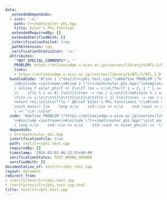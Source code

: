```yaml
---
data:
  _extendedDependsOn:
  - icon: ':x:'
    path: C++/math/euler_phi.hpp
    title: Euler's Phi-function
  _extendedRequiredBy: []
  _extendedVerifiedWith: []
  _isVerificationFailed: true
  _pathExtension: cpp
  _verificationStatusIcon: ':x:'
  attributes:
    '*NOT_SPECIAL_COMMENTS*': ''
    PROBLEM: https://onlinejudge.u-aizu.ac.jp/courses/library/6/NTL/1/NTL_1_D
    links:
    - https://onlinejudge.u-aizu.ac.jp/courses/library/6/NTL/1/NTL_1_D
  bundledCode: "#line 1 \"test/C++/phi.test.cpp\"\n#define PROBLEM \"https://onlinejudge.u-aizu.ac.jp/courses/library/6/NTL/1/NTL_1_D\"\
    \n#include <iostream>\n#line 2 \"C++/math/euler_phi.hpp\"\ntemplate <class T>\
    \ inline T euler_phi(T n) {\n\tT res = n;\n\tfor(T i = 2; i * i <= n; ++i) {\n\
    \t    if(n % i == 0) {\n\t\t\tres -= res / i;\n\t\t\twhile(n % i == 0) {\n\t\t\
    \t\tn /= i;\n\t\t\t}\n\t\t}\n\t}\n\tif(n > 1) {\n\t\tres -= res / n;\n\t}\n\t\
    return res;\n}\n\n/**\n * @brief Euler's Phi-function\n */\n#line 4 \"test/C++/phi.test.cpp\"\
    \nint main() {\n    long n;\n    std::cin >> n;\n    std::cout << euler_phi(n)\
    \ << '\\n';\n}\n"
  code: "#define PROBLEM \"https://onlinejudge.u-aizu.ac.jp/courses/library/6/NTL/1/NTL_1_D\"\
    \n#include <iostream>\n#include \"C++/math/euler_phi.hpp\"\nint main() {\n   \
    \ long n;\n    std::cin >> n;\n    std::cout << euler_phi(n) << '\\n';\n}"
  dependsOn:
  - C++/math/euler_phi.hpp
  isVerificationFile: true
  path: test/C++/phi.test.cpp
  requiredBy: []
  timestamp: '2024-03-03 06:22:53+09:00'
  verificationStatus: TEST_WRONG_ANSWER
  verifiedWith: []
documentation_of: test/C++/phi.test.cpp
layout: document
redirect_from:
- /verify/test/C++/phi.test.cpp
- /verify/test/C++/phi.test.cpp.html
title: test/C++/phi.test.cpp
---
```

